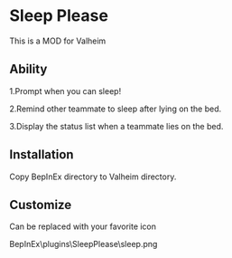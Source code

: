 # Sleep Please

This is a MOD for Valheim

## Ability

1.Prompt when you can sleep!

2.Remind other teammate to sleep after lying on the bed.

3.Display the status list when a teammate lies on the bed.

## Installation

Copy BepInEx directory to Valheim directory.

## Customize
Can be replaced with your favorite icon

BepInEx\plugins\SleepPlease\sleep.png
